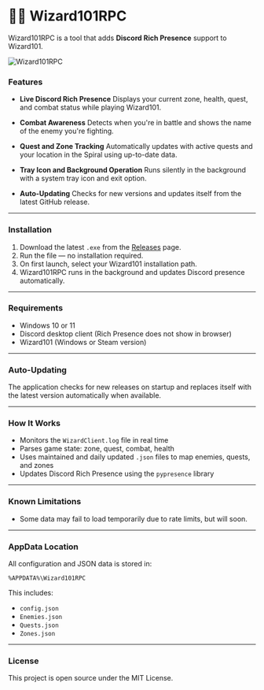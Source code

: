 # 🧙‍♂️ Wizard101RPC

Wizard101RPC is a tool that adds **Discord Rich Presence** support to Wizard101.

![Wizard101RPC](https://media.discordapp.net/attachments/1230704557093425185/1373047039503368242/image.png?ex=6828fd34&is=6827abb4&hm=f56b2b3c966452c1323fa89b38a4902bb38520c61178a1f1f6864a6a32e49cce&=&format=webp&quality=lossless)

### Features

* **Live Discord Rich Presence**
  Displays your current zone, health, quest, and combat status while playing Wizard101.

* **Combat Awareness**
  Detects when you're in battle and shows the name of the enemy you're fighting.

* **Quest and Zone Tracking**
  Automatically updates with active quests and your location in the Spiral using up-to-date data.

* **Tray Icon and Background Operation**
  Runs silently in the background with a system tray icon and exit option.

* **Auto-Updating**
  Checks for new versions and updates itself from the latest GitHub release.
  
---

### Installation

1. Download the latest `.exe` from the [Releases](https://github.com/ethangwaddell/Wizard101RPC/releases) page.
2. Run the file — no installation required.
3. On first launch, select your Wizard101 installation path.
4. Wizard101RPC runs in the background and updates Discord presence automatically.

---

### Requirements

* Windows 10 or 11
* Discord desktop client (Rich Presence does not show in browser)
* Wizard101 (Windows or Steam version)

---

### Auto-Updating

The application checks for new releases on startup and replaces itself with the latest version automatically when available.

---

### How It Works

* Monitors the `WizardClient.log` file in real time
* Parses game state: zone, quest, combat, health
* Uses maintained and daily updated `.json` files to map enemies, quests, and zones
* Updates Discord Rich Presence using the `pypresence` library

---

### Known Limitations

* Some data may fail to load temporarily due to rate limits, but will soon.

---

### AppData Location

All configuration and JSON data is stored in:

```
%APPDATA%\Wizard101RPC
```

This includes:

* `config.json`
* `Enemies.json`
* `Quests.json`
* `Zones.json`

---

### License

This project is open source under the MIT License.
